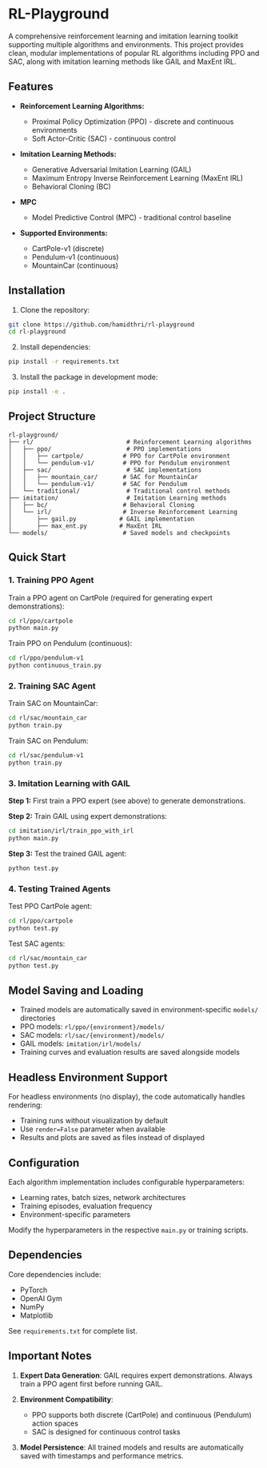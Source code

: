 # RL-Playground

A comprehensive reinforcement learning and imitation learning toolkit supporting multiple algorithms and environments. This project provides clean, modular implementations of popular RL algorithms including PPO and SAC, along with imitation learning methods like GAIL and MaxEnt IRL.

## Features

- **Reinforcement Learning Algorithms:**
  - Proximal Policy Optimization (PPO) - discrete and continuous environments
  - Soft Actor-Critic (SAC) - continuous control

- **Imitation Learning Methods:**
  - Generative Adversarial Imitation Learning (GAIL)
  - Maximum Entropy Inverse Reinforcement Learning (MaxEnt IRL)
  - Behavioral Cloning (BC)
- **MPC**
  - Model Predictive Control (MPC) - traditional control baseline

- **Supported Environments:**
  - CartPole-v1 (discrete)
  - Pendulum-v1 (continuous)
  - MountainCar (continuous)

## Installation

1. Clone the repository:
```bash
git clone https://github.com/hamidthri/rl-playground
cd rl-playground
```

2. Install dependencies:
```bash
pip install -r requirements.txt
```

3. Install the package in development mode:
```bash
pip install -e .
```

## Project Structure

```
rl-playground/
├── rl/                          # Reinforcement Learning algorithms
│   ├── ppo/                     # PPO implementations
│   │   ├── cartpole/           # PPO for CartPole environment
│   │   └── pendulum-v1/        # PPO for Pendulum environment
│   ├── sac/                     # SAC implementations
│   │   ├── mountain_car/       # SAC for MountainCar
│   │   └── pendulum-v1/        # SAC for Pendulum
│   └── traditional/             # Traditional control methods
├── imitation/                   # Imitation Learning methods
│   ├── bc/                     # Behavioral Cloning
│   └── irl/                    # Inverse Reinforcement Learning
│       ├── gail.py            # GAIL implementation
│       ├── max_ent.py         # MaxEnt IRL
└── models/                     # Saved models and checkpoints
```

## Quick Start

### 1. Training PPO Agent

Train a PPO agent on CartPole (required for generating expert demonstrations):

```bash
cd rl/ppo/cartpole
python main.py
```

Train PPO on Pendulum (continuous):
```bash
cd rl/ppo/pendulum-v1
python continuous_train.py
```

### 2. Training SAC Agent

Train SAC on MountainCar:
```bash
cd rl/sac/mountain_car
python train.py
```

Train SAC on Pendulum:
```bash
cd rl/sac/pendulum-v1
python train.py
```

### 3. Imitation Learning with GAIL

**Step 1:** First train a PPO expert (see above) to generate demonstrations.

**Step 2:** Train GAIL using expert demonstrations:
```bash
cd imitation/irl/train_ppo_with_irl
python main.py
```

**Step 3:** Test the trained GAIL agent:
```bash
python test.py
```

### 4. Testing Trained Agents

Test PPO CartPole agent:
```bash
cd rl/ppo/cartpole
python test.py
```

Test SAC agents:
```bash
cd rl/sac/mountain_car
python test.py
```



## Model Saving and Loading

- Trained models are automatically saved in environment-specific `models/` directories
- PPO models: `rl/ppo/{environment}/models/`
- SAC models: `rl/sac/{environment}/models/`
- GAIL models: `imitation/irl/models/`
- Training curves and evaluation results are saved alongside models

## Headless Environment Support

For headless environments (no display), the code automatically handles rendering:
- Training runs without visualization by default
- Use `render=False` parameter when available
- Results and plots are saved as files instead of displayed

## Configuration

Each algorithm implementation includes configurable hyperparameters:
- Learning rates, batch sizes, network architectures
- Training episodes, evaluation frequency
- Environment-specific parameters

Modify the hyperparameters in the respective `main.py` or training scripts.

## Dependencies

Core dependencies include:
- PyTorch
- OpenAI Gym
- NumPy
- Matplotlib

See `requirements.txt` for complete list.

## Important Notes

1. **Expert Data Generation**: GAIL requires expert demonstrations. Always train a PPO agent first before running GAIL.

2. **Environment Compatibility**: 
   - PPO supports both discrete (CartPole) and continuous (Pendulum) action spaces
   - SAC is designed for continuous control tasks

3. **Model Persistence**: All trained models and results are automatically saved with timestamps and performance metrics.
